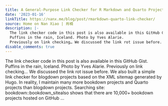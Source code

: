 ```yaml
---
title: A General-Purpose Link Checker for R Markdown and Quarto Projects
date: '2023-01-16'
linkTitle: https://nanx.me/blog/post/rmarkdown-quarto-link-checker/
source: Home on Nan Xiao | 肖楠
description: |-
  The link checker code in this post is also available in this GitHub Gist.
  Puffins in the rain, Iceland. Photo by Yves Alarie.
  Previously on link checking… We discussed the link rot issue before. We also built a simple link checker for blogdown projects based on the XML sitemap generated by Hugo. In reality, I maintain many more bookdown projects and Quarto projects than blogdown projects. Searching site: bookdown::bookdown_sitealso shows that there are 10,000+ bookdown projects hosted on GitHub ...
disable_comments: true
---
```

The link checker code in this post is also available in this GitHub Gist.
Puffins in the rain, Iceland. Photo by Yves Alarie.
Previously on link checking… We discussed the link rot issue before. We also built a simple link checker for blogdown projects based on the XML sitemap generated by Hugo. In reality, I maintain many more bookdown projects and Quarto projects than blogdown projects. Searching site: bookdown::bookdown_sitealso shows that there are 10,000+ bookdown projects hosted on GitHub ...